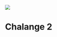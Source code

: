 ![](https://user-images.githubusercontent.com/69323457/235227948-91f312ef-2294-4193-98c9-44fac38c5806.png)
# Chalange 2

